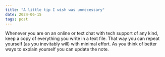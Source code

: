 ```yaml
---
title: "A little tip I wish was unnecessary"
date: 2024-06-15
tags: post
---
```


Whenever you are on an online or text chat with tech support of any kind, keep a copy of everything you write in a text file. That way you can repeat yourself (as you inevitably will) with minimal effort. As you think of better ways to explain yourself you can update the note.
